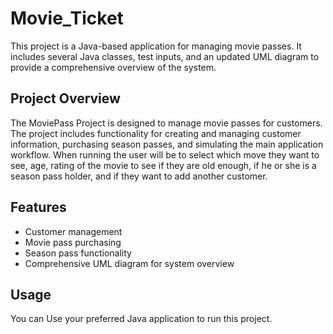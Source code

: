 # Movie_Ticket

This project is a Java-based application for managing movie passes. It includes several Java classes, test inputs, and an updated UML diagram to provide a comprehensive overview of the system. 

## Project Overview

The MoviePass Project is designed to manage movie passes for customers. The project includes functionality for creating and managing customer information, purchasing season passes, and simulating the main application workflow. When running the user will be to select which move they want to see, age, rating of the movie to see if they are old enough, if he or she is a season pass holder, and if they want to add another customer.

## Features

- Customer management
- Movie pass purchasing
- Season pass functionality
- Comprehensive UML diagram for system overview

## Usage

You can Use your preferred Java application to run this project.

